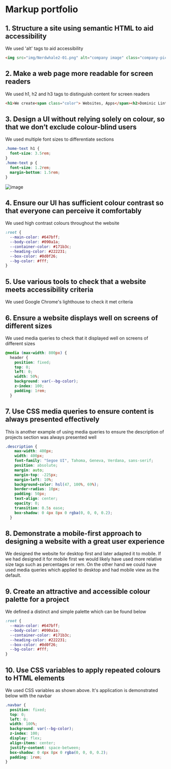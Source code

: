 # Markup portfolio

## 1. Structure a site using semantic HTML to aid accessibility
We used 'alt' tags to aid accessibility
``` html
<img src="img/Nerdwhale2-01.png" alt="company image" class="company-pic" />
```

## 2. Make a web page more readable for screen readers
We used h1, h2 and h3 tags to distinguish content for screen readers
``` html
<h1>We create<span class="color"> Websites, Apps</span><h2>Dominic Linton</h2><h3>Streets of Rage Tribute Page</h3>
  ```

## 3. Design a UI without relying solely on colour, so that we don’t exclude colour-blind users
We used multiple font sizes to differentiate sections
``` css
.home-text h1 {
  font-size: 3.5rem;
}
.home-text p {
  font-size: 1.2rem;
  margin-bottom: 1.5rem;
}
```
![image](portfolio/learning/greyscale.png)
## 4. Ensure our UI has sufficient colour contrast so that everyone can perceive it comfortably
We used high contrast colours throughout the website 
``` css
:root {
  --main-color: #647bff;
  --body-color: #090a1a;
  --container-color: #171b3c;
  --heading-color: #222231;
  --box-color: #0d0f26;
  --bg-color: #fff;
}
```

## 5. Use various tools to check that a website meets accessibility criteria
We used Google Chrome's lighthouse to check it met criteria

## 6. Ensure a website displays well on screens of different sizes
We used media queries to check that it displayed well on screens of different sizes
``` css
@media (max-width: 800px) {
  header {
    position: fixed;
    top: 0;
    left: 0;
    width: 50%;
    background: var(--bg-color);
    z-index: 100;
    padding: 1rem;
  }
```

## 7. Use CSS media queries to ensure content is always presented effectively
This is another example of using media queries to ensure the description of projects section was always presented well
``` css
.description {
    max-width: 400px;
    width: 400px;
    font-family: "Segoe UI", Tahoma, Geneva, Verdana, sans-serif;
    position: absolute;
    margin: auto;
    margin-top: -225px;
    margin-left: 10%;
    background-color: hsl(47, 100%, 69%);
    border-radius: 10px;
    padding: 50px;
    text-align: center;
    opacity: 0;
    transition: 0.5s ease;
    box-shadow: 0 4px 8px 0 rgba(0, 0, 0, 0.2);
  }
```

## 8. Demonstrate a mobile-first approach to designing a website with a great user experience
We designed the website for desktop first and later adapted it to mobile. If we had designed it for mobile first we would likely have used more relative size tags such as percentages or rem. On the other hand we could have used media queries which applied to desktop and had mobile view as the default.

## 9. Create an attractive and accessible colour palette for a project
We defined a distinct and simple palette which can be found below
```css
:root {
  --main-color: #647bff;
  --body-color: #090a1a;
  --container-color: #171b3c;
  --heading-color: #222231;
  --box-color: #0d0f26;
  --bg-color: #fff;
}
```

## 10. Use CSS variables to apply repeated colours to HTML elements
We used CSS variables as shown above. It's application is demonstrated below with the navbar
``` css
.navbar {
  position: fixed;
  top: 0;
  left: 0;
  width: 100%;
  background: var(--bg-color);
  z-index: 100;
  display: flex;
  align-items: center;
  justify-content: space-between;
  box-shadow: 0 4px 8px 0 rgba(0, 0, 0, 0.2);
  padding: 1rem;
}
```
